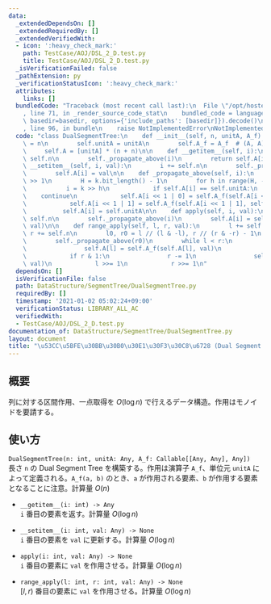 ```yaml
---
data:
  _extendedDependsOn: []
  _extendedRequiredBy: []
  _extendedVerifiedWith:
  - icon: ':heavy_check_mark:'
    path: TestCase/AOJ/DSL_2_D.test.py
    title: TestCase/AOJ/DSL_2_D.test.py
  _isVerificationFailed: false
  _pathExtension: py
  _verificationStatusIcon: ':heavy_check_mark:'
  attributes:
    links: []
  bundledCode: "Traceback (most recent call last):\n  File \"/opt/hostedtoolcache/Python/3.9.2/x64/lib/python3.9/site-packages/onlinejudge_verify/documentation/build.py\"\
    , line 71, in _render_source_code_stat\n    bundled_code = language.bundle(stat.path,\
    \ basedir=basedir, options={'include_paths': [basedir]}).decode()\n  File \"/opt/hostedtoolcache/Python/3.9.2/x64/lib/python3.9/site-packages/onlinejudge_verify/languages/python.py\"\
    , line 96, in bundle\n    raise NotImplementedError\nNotImplementedError\n"
  code: "class DualSegmentTree:\n    def __init__(self, n, unitA, A_f):\n        self.n\
    \ = n\n        self.unitA = unitA\n        self.A_f = A_f  # (A, A) -> A\n   \
    \     self.A = [unitA] * (n + n)\n\n    def __getitem__(self, i):\n        i +=\
    \ self.n\n        self._propagate_above(i)\n        return self.A[i]\n\n    def\
    \ __setitem__(self, i, val):\n        i += self.n\n        self._propagate_above(i)\n\
    \        self.A[i] = val\n\n    def _propagate_above(self, i):\n        k = i\
    \ >> 1\n        H = k.bit_length() - 1\n        for h in range(H, -1, -1):\n \
    \           i = k >> h\n            if self.A[i] == self.unitA:\n            \
    \    continue\n            self.A[i << 1 | 0] = self.A_f(self.A[i << 1 | 0], self.A[i])\n\
    \            self.A[i << 1 | 1] = self.A_f(self.A[i << 1 | 1], self.A[i])\n  \
    \          self.A[i] = self.unitA\n\n    def apply(self, i, val):\n        i +=\
    \ self.n\n        self._propagate_above(i)\n        self.A[i] = self.A_f(self.A[i],\
    \ val)\n\n    def range_apply(self, l, r, val):\n        l += self.n\n       \
    \ r += self.n\n        l0, r0 = l // (l & -l), r // (r & -r) - 1\n        self._propagate_above(l0)\n\
    \        self._propagate_above(r0)\n        while l < r:\n            if l & 1:\n\
    \                self.A[l] = self.A_f(self.A[l], val)\n                l += 1\n\
    \            if r & 1:\n                r -= 1\n                self.A[r] = self.A_f(self.A[r],\
    \ val)\n            l >>= 1\n            r >>= 1\n"
  dependsOn: []
  isVerificationFile: false
  path: DataStructure/SegmentTree/DualSegmentTree.py
  requiredBy: []
  timestamp: '2021-01-02 05:02:24+09:00'
  verificationStatus: LIBRARY_ALL_AC
  verifiedWith:
  - TestCase/AOJ/DSL_2_D.test.py
documentation_of: DataStructure/SegmentTree/DualSegmentTree.py
layout: document
title: "\u53CC\u5BFE\u30BB\u30B0\u30E1\u30F3\u30C8\u6728 (Dual Segment Tree)"
---
```


## 概要
列に対する区間作用、一点取得を $O(\log n)$ で行えるデータ構造。作用はモノイドを要請する。

## 使い方
`DualSegmentTree(n: int, unitA: Any, A_f: Callable[[Any, Any], Any])`  
長さ `n` の Dual Segment Tree を構築する。作用は演算子 `A_f`、単位元 `unitA` によって定義される。`A_f(a, b)` のとき、`a` が作用される要素、`b` が作用する要素となることに注意。計算量 $O(n)$

- `__getitem__(i: int) -> Any`  
`i` 番目の要素を返す。計算量 $O(\log n)$

- `__setitem__(i: int, val: Any) -> None`  
`i` 番目の要素を `val` に更新する。計算量 $O(\log n)$

- `apply(i: int, val: Any) -> None`  
`i` 番目の要素に `val` を作用させる。計算量 $O(\log n)$

- `range_apply(l: int, r: int, val: Any) -> None`  
$[l, r)$ 番目の要素に `val` を作用させる。計算量 $O(\log n)$
